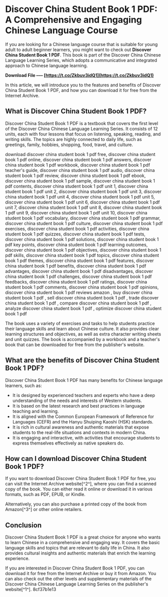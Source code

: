 
 
# Discover China Student Book 1 PDF: A Comprehensive and Engaging Chinese Language Course
  
If you are looking for a Chinese language course that is suitable for young adult to adult beginner learners, you might want to check out **Discover China Student Book 1 PDF**. This book is part of the Discover China Chinese Language Learning Series, which adopts a communicative and integrated approach to Chinese language learning.
 
**Download File ––– [https://t.co/Zkbuv3idQ1](https://t.co/Zkbuv3idQ1)**


  
In this article, we will introduce you to the features and benefits of Discover China Student Book 1 PDF, and how you can download it for free from the Internet Archive.
  
## What is Discover China Student Book 1 PDF?
  
Discover China Student Book 1 PDF is a textbook that covers the first level of the Discover China Chinese Language Learning Series. It consists of 12 units, each with four lessons that focus on listening, speaking, reading, and writing skills. The topics are highly connected to daily life, such as greetings, family, hobbies, shopping, food, travel, and culture.
 
download discover china student book 1 pdf free,  discover china student book 1 pdf online,  discover china student book 1 pdf answers,  discover china student book 1 pdf workbook,  discover china student book 1 pdf teacher's guide,  discover china student book 1 pdf audio,  discover china student book 1 pdf review,  discover china student book 1 pdf ebook,  discover china student book 1 pdf sample,  discover china student book 1 pdf contents,  discover china student book 1 pdf unit 1,  discover china student book 1 pdf unit 2,  discover china student book 1 pdf unit 3,  discover china student book 1 pdf unit 4,  discover china student book 1 pdf unit 5,  discover china student book 1 pdf unit 6,  discover china student book 1 pdf unit 7,  discover china student book 1 pdf unit 8,  discover china student book 1 pdf unit 9,  discover china student book 1 pdf unit 10,  discover china student book 1 pdf vocabulary,  discover china student book 1 pdf grammar,  discover china student book 1 pdf culture,  discover china student book 1 pdf exercises,  discover china student book 1 pdf activities,  discover china student book 1 pdf quizzes,  discover china student book 1 pdf tests,  discover china student book 1 pdf solutions,  discover china student book 1 pdf key points,  discover china student book 1 pdf learning outcomes,  discover china student book 1 pdf objectives,  discover china student book 1 pdf skills,  discover china student book 1 pdf topics,  discover china student book 1 pdf themes,  discover china student book 1 pdf features,  discover china student book 1 pdf benefits,  discover china student book 1 pdf advantages,  discover china student book 1 pdf disadvantages,  discover china student book 1 pdf challenges,  discover china student book 1 pdf feedbacks,  discover china student book 1 pdf ratings,  discover china student book 1 pdf comments,  discover china student book 1 pdf opinions,  discover china student book 1 pdf reviews amazon ,  buy discover china student book 1 pdf ,  sell discover china student book 1 pdf ,  trade discover china student book 1 pdf ,  compare discover china student book 1 pdf ,  analyze discover china student book 1 pdf ,  optimize discover china student book 1 pdf
  
The book uses a variety of exercises and tasks to help students practice their language skills and learn about Chinese culture. It also provides clear learning structures and objectives, as well as extra character writing sheets and unit quizzes. The book is accompanied by a workbook and a teacher's book that can be downloaded for free from the publisher's website.
  
## What are the benefits of Discover China Student Book 1 PDF?
  
Discover China Student Book 1 PDF has many benefits for Chinese language learners, such as:
  
- It is designed by experienced teachers and experts who have a deep understanding of the needs and interests of Western students.
- It is based on the latest research and best practices in language teaching and learning.
- It is aligned with the Common European Framework of Reference for Languages (CEFR) and the Hanyu Shuiping Kaoshi (HSK) standards.
- It is rich in cultural awareness and authentic materials that expose students to the real-life situations and contexts in modern China.
- It is engaging and interactive, with activities that encourage students to express themselves effectively as native speakers do.

## How can I download Discover China Student Book 1 PDF?
  
If you want to download Discover China Student Book 1 PDF for free, you can visit the Internet Archive website[^2^], where you can find a scanned copy of the book. You can either read it online or download it in various formats, such as PDF, EPUB, or Kindle.
  
Alternatively, you can also purchase a printed copy of the book from Amazon[^3^] or other online retailers.
  
## Conclusion
  
Discover China Student Book 1 PDF is a great choice for anyone who wants to learn Chinese in a comprehensive and engaging way. It covers the basic language skills and topics that are relevant to daily life in China. It also provides cultural insights and authentic materials that enrich the learning experience.
  
If you are interested in Discover China Student Book 1 PDF, you can download it for free from the Internet Archive or buy it from Amazon. You can also check out the other levels and supplementary materials of the Discover China Chinese Language Learning Series on the publisher's website[^1^].
 8cf37b1e13
 
